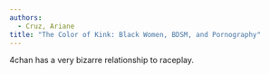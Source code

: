 ```yaml
---
authors:
  - Cruz, Ariane
title: "The Color of Kink: Black Women, BDSM, and Pornography"
---
```


4chan has a very bizarre relationship to raceplay.
